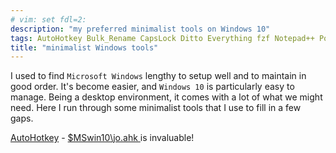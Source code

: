 ```yaml
---
# vim: set fdl=2:
description: "my preferred minimalist tools on Windows 10"
tags: AutoHotkey Bulk_Rename CapsLock Ditto Everything fzf Notepad++ PowerToys QuickHash Sigcheck Sysinternals Tixati WSL
title: "minimalist Windows tools"
---
```


I used to find `Microsoft Windows` lengthy to setup well and to maintain in good order. It's become easier, and `Windows 10` is particularly easy to manage. Being a desktop environment, it comes with a lot of what we might need. Here I run through some minimalist tools that I use to fill in a few gaps.


[AutoHotkey](http://en.wikipedia.org/wiki/AutoHotkey) - [ $MSwin10\jo.ahk ](https://github.com/harriott/OS-MSWin10/blob/master/jo.ahk) is invaluable!

